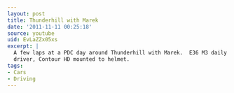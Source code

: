 ```yaml
---
layout: post
title: Thunderhill with Marek
date: '2011-11-11 00:25:18'
source: youtube
uid: EvLaZZx05xs
excerpt: |
  A few laps at a PDC day around Thunderhill with Marek.  E36 M3 daily
  driver, Contour HD mounted to helmet.
tags:
- Cars
- Driving
---
```

